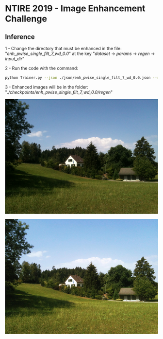 # NTIRE 2019 - Image Enhancement Challenge

## Inference

1 - Change the directory that must be enhanced in the file: "_enh\_pwise\_single\_filt\_7\_wd\_0.0_" at the key "_dataset_ &rightarrow; _params_ &rightarrow; _regen_ &rightarrow; _input_dir_"

2 - Run the code with the command:

```sh
python Trainer.py --json ./json/enh_pwise_single_filt_7_wd_0.0.json --regen
```

3 - Enhanced images will be in the folder: "_./checkpoints/enh_pwise_single_filt_7_wd_0.0/regen_"


![Input](https://raw.githubusercontent.com/dros1986/content-preserving-tone-adjustment-for-image-enhancement/master/images/in.jpg)

![Output](https://raw.githubusercontent.com/dros1986/content-preserving-tone-adjustment-for-image-enhancement/master/images/out.jpg)
